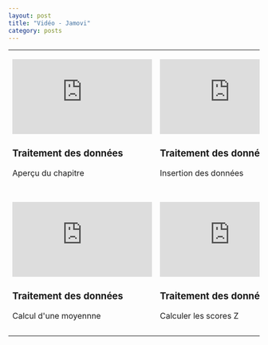 ```yaml
---
layout: post
title: "Vidéo - Jamovi"
category: posts
---
```


<script async src="https://www.googletagmanager.com/gtag/js?id=UA-15159522-6"></script>
<script>
  window.dataLayer = window.dataLayer || [];
  function gtag(){dataLayer.push(arguments);}
  gtag('js', new Date());

  gtag('config', 'UA-15159522-6');
</script>


<script src="https://cdnjs.cloudflare.com/ajax/libs/mathjax/2.7.2/MathJax.js?config=TeX-MML-AM_CHTML"></script>

<html>
<head>
<meta http-equiv="Content-Type" content="text/html; charset=utf-8" />
<style>
.dcl__index-module__console--2YAI1, .dcl__index-module__editor--m_p4P {font-size: 15px !important; }
.lm_header .lm_tab .lm_title {font-size: 15px !important;}
.dcl__Button-module__extra-small--2toEt, .dcl__Button-module__small--1VJc5 {font-size: 15px;}
</style>
</head>
<body>


<table>
	<tbody>
		<tr>
			<td title="" width="25%">
				<p title="">
					<iframe width="280" height="150" src="https://www.youtube.com/embed/B2OgFq05QMs" frameborder="0" allow="accelerometer; autoplay; encrypted-media; gyroscope; picture-in-picture" allowfullscreen></iframe>
				</p>
				<h3 title="">
					Traitement des données</a></h3>
				<p title="">
					Aperçu du chapitre</p>
			</td>
			<td title="" width="25%">
				<p title="">
					<iframe width="280" height="150" src="https://www.youtube.com/embed/bGLFzfID2-M" frameborder="0" allow="accelerometer; autoplay; encrypted-media; gyroscope; picture-in-picture" allowfullscreen></iframe>
				</p>
				<h3 title="">
					Traitement des données</a></h3>
				<p title="">
					Insertion des données</p>
			</td>
			<td title="" width="25%">
				<p title="">
					<iframe width="280" height="150" src="https://www.youtube.com/embed/R0uE4LlHeac" frameborder="0" allow="accelerometer; autoplay; encrypted-media; gyroscope; picture-in-picture" allowfullscreen></iframe>
				</p>
				<h3 title="">
					Traitement des données</a></h3>
				<p title="">
					Importation des données</p>
			</td>
			<td title="" width="25%">
				<p title="">
					<iframe width="280" height="150" src="https://www.youtube.com/embed/7tlvuYO76Ok" frameborder="0" allow="accelerometer; autoplay; encrypted-media; gyroscope; picture-in-picture" allowfullscreen></iframe>
				</p>
				<h3 title="">
					Traitement des données</a></h3>
				<p title="">
					Types variables & des étiquettes</p>
			</td>
		</tr>
		<tr>
			<td title="" width="25%">
				<p title="">
					<iframe width="280" height="150" src="https://www.youtube.com/embed/-t1Q52QChoo" frameborder="0" allow="accelerometer; autoplay; encrypted-media; gyroscope; picture-in-picture" allowfullscreen></iframe>
				</p>
				<h3 title="">
					Traitement des données</a></h3>
				<p title="">
					Calcul d'une moyennne</p>
			</td>
			<td title="" width="25%">
				<p title="">
					<iframe width="280" height="150" src="https://www.youtube.com/embed/EBvvkvqm9_o" frameborder="0" allow="accelerometer; autoplay; encrypted-media; gyroscope; picture-in-picture" allowfullscreen></iframe>
				</p>
				<h3 title="">
					Traitement des données</a></h3>
				<p title="">
					Calculer les scores Z</p>
			</td>
			<td title="" width="25%">
				<p title="">
					<iframe width="280" height="150" src="https://www.youtube.com/embed/moIsRlUZabw" frameborder="0" allow="accelerometer; autoplay; encrypted-media; gyroscope; picture-in-picture" allowfullscreen></iframe>
				</p>
				<h3 title="">
					Traitement des donnés</a></h3>
				<p title="">
					Transformer des partitiions en catégories</p>
			</td>
			<td title="" width="25%">
				<p title="">
					<iframe width="280" height="150" src="https://www.youtube.com/embed/pij0KlFhITw" frameborder="0" allow="accelerometer; autoplay; encrypted-media; gyroscope; picture-in-picture" allowfullscreen></iframe>
				</p>
				<h3 title="">
					Traitement des données</a></h3>
				<p title="">
					Cas de filtrage</p>
			</td>
		</tr>
	</tbody>
</table>
<p title="">
	&nbsp;</p>


</body>
</html>

